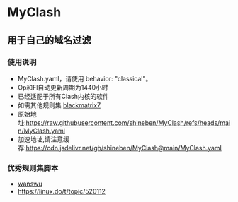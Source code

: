 # MyClash
## 用于自己的域名过滤
### 使用说明
* MyClash.yaml，请使用 behavior: "classical"。
* Op和Fl自动更新周期为1440小时
* 已经适配于所有Clash内核的软件
* 如需其他规则集 [blackmatrix7](https://github.com/blackmatrix7/ios_rule_script/tree/master/rule)
* 原始地址:https://raw.githubusercontent.com/shineben/MyClash/refs/heads/main/MyClash.yaml
* 加速地址,请注意缓存:https://cdn.jsdelivr.net/gh/shineben/MyClash@main/MyClash.yaml
### 优秀规则集脚本
* [wanswu](https://github.com/wanswu/my-backup)
* https://linux.do/t/topic/520112
